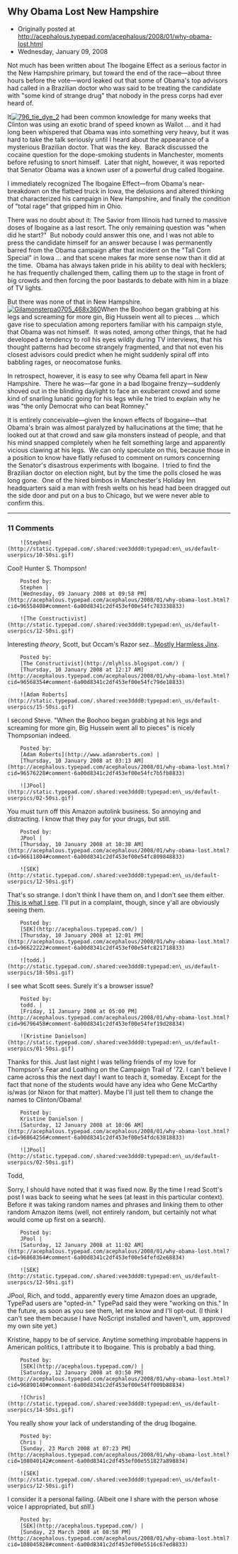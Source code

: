 ## Why Obama Lost New Hampshire

 * Originally posted at http://acephalous.typepad.com/acephalous/2008/01/why-obama-lost.html
 * Wednesday, January 09, 2008



Not much has been written about The Ibogaine Effect as a serious factor in the New Hampshire primary, but toward the end of the race—about three hours before the vote—word leaked out that some of Obama's top advisors had called in a Brazilian doctor who was said to be treating the candidate with "some kind of strange drug" that nobody in the press corps had ever heard of.

It[![796\_tie\_dye\_2](http://acephalous.typepad.com/acephalous/images/2008/01/09/796\_tie\_dye\_2.jpg "796\_tie\_dye\_2")](http://acephalous.typepad.com/.shared/image.html?/photos/uncategorized/2008/01/09/796\_tie\_dye\_2.jpg)
 had been common knowledge for many weeks that Clinton was using an exotic brand of speed known as Wallot ... 
and it had long been whispered that Obama was into something very heavy, but it was hard to take the talk seriously until I heard about the appearance of a mysterious Brazilian doctor. That was the key.  Barack discussed the cocaine question for the dope-smoking students in Manchester, moments before refusing to snort himself.  Later that night, however, it was reported that Senator Obama was a known user of a powerful drug called Ibogaine.

I immediately recognized The Ibogaine Effect—from Obama's near-breakdown on the flatbed truck in Iowa, the delusions and altered thinking that characterized his campaign in New Hampshire, and finally the condition of "total rage" that gripped him in Ohio.

There was no doubt about it: The Savior from Illinois had turned to massive doses of Ibogaine as a last resort. The only remaining question was "when did he start?"  But nobody could answer this one, and I was not able to press the candidate himself for an answer because I was permanently barred from the Obama campaign after that incident on the "Tall Corn Special" in Iowa ... and that scene makes far more sense now than it did at the time.  Obama has always taken pride in his ability to deal with hecklers; he has frequently challenged them, calling them up to the stage in front of big crowds and then forcing the poor bastards to debate with him in a blaze of TV lights.

But there was none of that in New Hampshire.  [![Gilamonsterpa0705\_468x360](http://acephalous.typepad.com/acephalous/images/2008/01/09/gilamonsterpa0705\_468x360.jpg "Gilamonsterpa0705\_468x360")](http://acephalous.typepad.com/.shared/image.html?/photos/uncategorized/2008/01/09/gilamonsterpa0705\_468x360.jpg)When the Boohoo began grabbing at his legs and screaming for more gin, Big Hussein went all to pieces ... which gave rise to speculation among reporters familiar with his campaign style, that Obama was not himself.  It was noted, among other things, that he had developed a tendency to roll his eyes wildly during TV interviews, that his thought patterns had become strangely fragmented, and that not even his closest advisors could predict when he might suddenly spiral off into babbling rages, or neocomatose funks.

In retrospect, however, it is easy to see why Obama fell apart in New Hampshire.  There he was—far gone in a bad Ibogaine frenzy—suddenly shoved out in the blinding daylight to face an exuberant crowd and some kind of snarling lunatic going for his legs while he tried to explain why he was "the only Democrat who can beat Romney."

It is entirely conceivable—given the known effects of Ibogaine—that Obama's brain was almost paralyzed by hallucinations at the time; 
that he looked out at that crowd and saw gila monsters instead of people, and that his mind snapped completely when he felt something large and apparently vicious clawing at his legs.  We can only speculate on this, because those in a position to know have flatly refused to comment on rumors concerning the Senator's disastrous experiments with Ibogaine.  I tried to find the Brazilian doctor on election night, but by the time the polls closed he was long gone.  One of the hired bimbos in Manchester's Holiday Inn headquarters said a man with fresh welts on his head had been dragged out the side door and put on a bus to Chicago, but we were never able to confirm this.

		

* * *

### 11 Comments 

		

                
[]()

	

		![Stephen](http://static.typepad.com/.shared:vee3ddd0:typepad:en\_us/default-userpics/10-50si.gif)
	

	

		

Cool!  Hunter S. Thompson!

	

		Posted by:
		Stephen |
		[Wednesday, 09 January 2008 at 09:58 PM](http://acephalous.typepad.com/acephalous/2008/01/why-obama-lost.html?cid=96558408#comment-6a00d8341c2df453ef00e54fc783338833)

[]()

	

		![The Constructivist](http://static.typepad.com/.shared:vee3ddd0:typepad:en\_us/default-userpics/12-50si.gif)
	

	

		

Interesting _theory_, Scott, but Occam's Razor sez...[Mostly Harmless Jinx](http://mlyhlss.blogspot.com/2008/01/fishbone-official-band-of-waagnfnpand.html).

	

		Posted by:
		[The Constructivist](http://mlyhlss.blogspot.com/) |
		[Thursday, 10 January 2008 at 12:17 AM](http://acephalous.typepad.com/acephalous/2008/01/why-obama-lost.html?cid=96568354#comment-6a00d8341c2df453ef00e54fc79de18833)

[]()

	

		![Adam Roberts](http://static.typepad.com/.shared:vee3ddd0:typepad:en\_us/default-userpics/15-50si.gif)
	

	

		

I second Steve.  "When the Boohoo began grabbing at his legs and screaming for more gin, Big Hussein went all to pieces" is nicely Thompsonian indeed.

	

		Posted by:
		[Adam Roberts](http://www.adamroberts.com) |
		[Thursday, 10 January 2008 at 03:13 AM](http://acephalous.typepad.com/acephalous/2008/01/why-obama-lost.html?cid=96576228#comment-6a00d8341c2df453ef00e54fc7b5fb8833)

[]()

	

		![JPool](http://static.typepad.com/.shared:vee3ddd0:typepad:en\_us/default-userpics/02-50si.gif)
	

	

		

You must turn off this Amazon autolink business.  So annoying and distracting.  I know that they pay for your drugs, but still.

	

		Posted by:
		JPool |
		[Thursday, 10 January 2008 at 10:38 AM](http://acephalous.typepad.com/acephalous/2008/01/why-obama-lost.html?cid=96611804#comment-6a00d8341c2df453ef00e54fc809848833)

[]()

	

		![SEK](http://static.typepad.com/.shared:vee3ddd0:typepad:en\_us/default-userpics/12-50si.gif)
	

	

		

That's so strange.  I don't think I have them on, and I don't see them either.  [This is what I see](http://acephalous.typepad.com/site.jpg).  I'll put in a complaint, though, since y'all are obviously seeing them.

	

		Posted by:
		[SEK](http://acephalous.typepad.com/) |
		[Thursday, 10 January 2008 at 12:01 PM](http://acephalous.typepad.com/acephalous/2008/01/why-obama-lost.html?cid=96622222#comment-6a00d8341c2df453ef00e54fc821718833)

[]()

	

		![todd.](http://static.typepad.com/.shared:vee3ddd0:typepad:en\_us/default-userpics/18-50si.gif)
	

	

		

I see what Scott sees. Surely it's a browser issue?

	

		Posted by:
		todd. |
		[Friday, 11 January 2008 at 05:00 PM](http://acephalous.typepad.com/acephalous/2008/01/why-obama-lost.html?cid=96796458#comment-6a00d8341c2df453ef00e54fef19d28834)

[]()

	

		![Kristine Danielson](http://static.typepad.com/.shared:vee3ddd0:typepad:en\_us/default-userpics/01-50si.gif)
	

	

		

Thanks for this. Just last night I was telling friends of my love for Thompson's Fear and Loathing on the Campaign Trail of '72. I can't believe I came across this the next day! I want to teach it, someday. Except for the fact that none of the students would have any idea who Gene McCarthy is/was (or Nixon for that matter). Maybe I'll just tell them to change the names to Clinton/Obama!

	

		Posted by:
		Kristine Danielson |
		[Saturday, 12 January 2008 at 10:06 AM](http://acephalous.typepad.com/acephalous/2008/01/why-obama-lost.html?cid=96864256#comment-6a00d8341c2df453ef00e54fdc63818833)

[]()

	

		![JPool](http://static.typepad.com/.shared:vee3ddd0:typepad:en\_us/default-userpics/02-50si.gif)
	

	

		

Todd,  

Sorry, I should have noted that it was fixed now.  By the time I read Scott's post I was back to seeing what he sees (at least in this particular context).  Before it was taking random names and phrases and linking them to other random Amazon items (well, not entirely random, but certainly not what would come up first on a search).

	

		Posted by:
		JPool |
		[Saturday, 12 January 2008 at 11:02 AM](http://acephalous.typepad.com/acephalous/2008/01/why-obama-lost.html?cid=96868364#comment-6a00d8341c2df453ef00e54fefd2e68834)

[]()

	

		![SEK](http://static.typepad.com/.shared:vee3ddd0:typepad:en\_us/default-userpics/12-50si.gif)
	

	

		

JPool, Rich, and todd., apparently every time Amazon does an upgrade, TypePad users are "opted-in."  TypePad said they were "working on this."  In the future, as soon as you see them, let me know and I'll opt-out.  (I think I can't see them because I have NoScript installed and haven't, um, approved my own site yet.)

Kristine, happy to be of service.  Anytime something improbable happens in American politics, I attribute it to Ibogaine.  This is probably a bad thing.

	

		Posted by:
		[SEK](http://acephalous.typepad.com/) |
		[Saturday, 12 January 2008 at 03:50 PM](http://acephalous.typepad.com/acephalous/2008/01/why-obama-lost.html?cid=96890140#comment-6a00d8341c2df453ef00e54ff009b88834)

[]()

	

		![Chris](http://static.typepad.com/.shared:vee3ddd0:typepad:en\_us/default-userpics/14-50si.gif)
	

	

		

You really show your lack of understanding of the drug Ibogaine. 

	

		Posted by:
		Chris |
		[Sunday, 23 March 2008 at 07:23 PM](http://acephalous.typepad.com/acephalous/2008/01/why-obama-lost.html?cid=108040142#comment-6a00d8341c2df453ef00e551827a898834)

[]()

	

		![SEK](http://static.typepad.com/.shared:vee3ddd0:typepad:en\_us/default-userpics/12-50si.gif)
	

	

		

I consider it a personal failing.  (Albeit one I share with the person whose voice I appropriated, but _still_.)

	

		Posted by:
		[SEK](http://acephalous.typepad.com/) |
		[Sunday, 23 March 2008 at 08:58 PM](http://acephalous.typepad.com/acephalous/2008/01/why-obama-lost.html?cid=108045828#comment-6a00d8341c2df453ef00e5516c67ed8833)

		

        